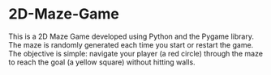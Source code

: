 # 2D-Maze-Game
This is a 2D Maze Game developed using Python and the Pygame library. The maze is randomly generated each time you start or restart the game.  The objective is simple: navigate your player (a red circle) through the maze to reach the goal (a yellow square) without hitting walls.
